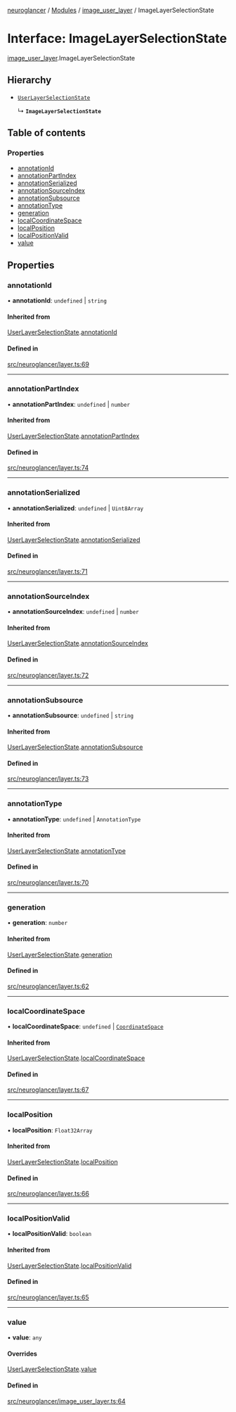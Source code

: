 [neuroglancer](../README.md) / [Modules](../modules.md) / [image\_user\_layer](../modules/image_user_layer.md) / ImageLayerSelectionState

# Interface: ImageLayerSelectionState

[image_user_layer](../modules/image_user_layer.md).ImageLayerSelectionState

## Hierarchy

- [`UserLayerSelectionState`](layer.UserLayerSelectionState.md)

  ↳ **`ImageLayerSelectionState`**

## Table of contents

### Properties

- [annotationId](image_user_layer.ImageLayerSelectionState.md#annotationid)
- [annotationPartIndex](image_user_layer.ImageLayerSelectionState.md#annotationpartindex)
- [annotationSerialized](image_user_layer.ImageLayerSelectionState.md#annotationserialized)
- [annotationSourceIndex](image_user_layer.ImageLayerSelectionState.md#annotationsourceindex)
- [annotationSubsource](image_user_layer.ImageLayerSelectionState.md#annotationsubsource)
- [annotationType](image_user_layer.ImageLayerSelectionState.md#annotationtype)
- [generation](image_user_layer.ImageLayerSelectionState.md#generation)
- [localCoordinateSpace](image_user_layer.ImageLayerSelectionState.md#localcoordinatespace)
- [localPosition](image_user_layer.ImageLayerSelectionState.md#localposition)
- [localPositionValid](image_user_layer.ImageLayerSelectionState.md#localpositionvalid)
- [value](image_user_layer.ImageLayerSelectionState.md#value)

## Properties

### annotationId

• **annotationId**: `undefined` \| `string`

#### Inherited from

[UserLayerSelectionState](layer.UserLayerSelectionState.md).[annotationId](layer.UserLayerSelectionState.md#annotationid)

#### Defined in

[src/neuroglancer/layer.ts:69](https://github.com/ActiveBrainAtlas2/neuroglancer/blob/958d23e0/src/neuroglancer/layer.ts#L69)

___

### annotationPartIndex

• **annotationPartIndex**: `undefined` \| `number`

#### Inherited from

[UserLayerSelectionState](layer.UserLayerSelectionState.md).[annotationPartIndex](layer.UserLayerSelectionState.md#annotationpartindex)

#### Defined in

[src/neuroglancer/layer.ts:74](https://github.com/ActiveBrainAtlas2/neuroglancer/blob/958d23e0/src/neuroglancer/layer.ts#L74)

___

### annotationSerialized

• **annotationSerialized**: `undefined` \| `Uint8Array`

#### Inherited from

[UserLayerSelectionState](layer.UserLayerSelectionState.md).[annotationSerialized](layer.UserLayerSelectionState.md#annotationserialized)

#### Defined in

[src/neuroglancer/layer.ts:71](https://github.com/ActiveBrainAtlas2/neuroglancer/blob/958d23e0/src/neuroglancer/layer.ts#L71)

___

### annotationSourceIndex

• **annotationSourceIndex**: `undefined` \| `number`

#### Inherited from

[UserLayerSelectionState](layer.UserLayerSelectionState.md).[annotationSourceIndex](layer.UserLayerSelectionState.md#annotationsourceindex)

#### Defined in

[src/neuroglancer/layer.ts:72](https://github.com/ActiveBrainAtlas2/neuroglancer/blob/958d23e0/src/neuroglancer/layer.ts#L72)

___

### annotationSubsource

• **annotationSubsource**: `undefined` \| `string`

#### Inherited from

[UserLayerSelectionState](layer.UserLayerSelectionState.md).[annotationSubsource](layer.UserLayerSelectionState.md#annotationsubsource)

#### Defined in

[src/neuroglancer/layer.ts:73](https://github.com/ActiveBrainAtlas2/neuroglancer/blob/958d23e0/src/neuroglancer/layer.ts#L73)

___

### annotationType

• **annotationType**: `undefined` \| `AnnotationType`

#### Inherited from

[UserLayerSelectionState](layer.UserLayerSelectionState.md).[annotationType](layer.UserLayerSelectionState.md#annotationtype)

#### Defined in

[src/neuroglancer/layer.ts:70](https://github.com/ActiveBrainAtlas2/neuroglancer/blob/958d23e0/src/neuroglancer/layer.ts#L70)

___

### generation

• **generation**: `number`

#### Inherited from

[UserLayerSelectionState](layer.UserLayerSelectionState.md).[generation](layer.UserLayerSelectionState.md#generation)

#### Defined in

[src/neuroglancer/layer.ts:62](https://github.com/ActiveBrainAtlas2/neuroglancer/blob/958d23e0/src/neuroglancer/layer.ts#L62)

___

### localCoordinateSpace

• **localCoordinateSpace**: `undefined` \| [`CoordinateSpace`](coordinate_transform.CoordinateSpace.md)

#### Inherited from

[UserLayerSelectionState](layer.UserLayerSelectionState.md).[localCoordinateSpace](layer.UserLayerSelectionState.md#localcoordinatespace)

#### Defined in

[src/neuroglancer/layer.ts:67](https://github.com/ActiveBrainAtlas2/neuroglancer/blob/958d23e0/src/neuroglancer/layer.ts#L67)

___

### localPosition

• **localPosition**: `Float32Array`

#### Inherited from

[UserLayerSelectionState](layer.UserLayerSelectionState.md).[localPosition](layer.UserLayerSelectionState.md#localposition)

#### Defined in

[src/neuroglancer/layer.ts:66](https://github.com/ActiveBrainAtlas2/neuroglancer/blob/958d23e0/src/neuroglancer/layer.ts#L66)

___

### localPositionValid

• **localPositionValid**: `boolean`

#### Inherited from

[UserLayerSelectionState](layer.UserLayerSelectionState.md).[localPositionValid](layer.UserLayerSelectionState.md#localpositionvalid)

#### Defined in

[src/neuroglancer/layer.ts:65](https://github.com/ActiveBrainAtlas2/neuroglancer/blob/958d23e0/src/neuroglancer/layer.ts#L65)

___

### value

• **value**: `any`

#### Overrides

[UserLayerSelectionState](layer.UserLayerSelectionState.md).[value](layer.UserLayerSelectionState.md#value)

#### Defined in

[src/neuroglancer/image_user_layer.ts:64](https://github.com/ActiveBrainAtlas2/neuroglancer/blob/958d23e0/src/neuroglancer/image_user_layer.ts#L64)
